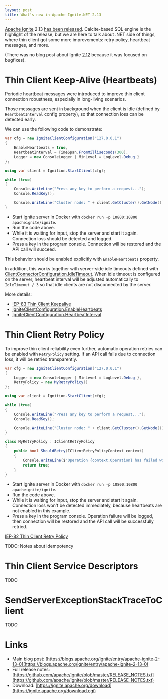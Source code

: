 ```yaml
---
layout: post
title: What's new in Apache Ignite.NET 2.13
---
```


[Apache Ignite](https://ignite.apache.org/) 2.13 [has been released](https://blogs.apache.org/ignite/entry/apache-ignite-2-13-0).
Calcite-based SQL engine is the highlight of the release, but we are here to talk about .NET side of things, where thin client got some more improvements: retry policy, heartbeat messages, and more. 

(There was no blog post about Ignite [2.12](https://blogs.apache.org/ignite/entry/apache-ignite-2-12-0) because it was focused on bugfixes).

# Thin Client Keep-Alive (Heartbeats)

Periodic heartbeat messages were introduced to improve thin client connection robustness, especially in long-living scenarios.

Those messages are sent in background when the client is idle (defined by `HeartbeatInterval` config property), so that connection loss can be detected early.

We can use the following code to demonstrate:

```csharp
var cfg = new IgniteClientConfiguration("127.0.0.1")
{
    EnableHeartbeats = true,
    HeartbeatInterval = TimeSpan.FromMilliseconds(300),
    Logger = new ConsoleLogger { MinLevel = LogLevel.Debug }
};

using var client = Ignition.StartClient(cfg);

while (true)
{
    Console.WriteLine("Press any key to perform a request...");
    Console.ReadKey();

    Console.WriteLine("Cluster node: " + client.GetCluster().GetNode());
}
```

* Start Ignite server in Docker with `docker run -p 10800:10800 apacheignite/ignite`.
* Run the code above.
* While it is waiting for input, stop the server and start it again. Connection loss should be detected and logged.
* Press a key in the program console. Connection will be restored and the API call will succeed.

This behavior should be enabled explicitly with `EnableHeartbeats` property.

In addition, this works together with server-side idle timeouts defined with [ClientConnectorConfiguration.IdleTimeout](https://ignite.apache.org/releases/latest/dotnetdoc/api/Apache.Ignite.Core.Configuration.ClientConnectorConfiguration.html#Apache_Ignite_Core_Configuration_ClientConnectorConfiguration_IdleTimeout).
When idle timeout is configured on the server, heartbeat interval will be adjusted automatically to `IdleTimeout / 3` so that idle clients are not disconnected by the server.

More details:

* [IEP-83 Thin Client Keepalive](https://cwiki.apache.org/confluence/display/IGNITE/IEP-83+Thin+Client+Keepalive)
* [IgniteClientConfiguration.EnableHeartbeats](https://ignite.apache.org/releases/latest/dotnetdoc/api/Apache.Ignite.Core.Client.IgniteClientConfiguration.html#Apache_Ignite_Core_Client_IgniteClientConfiguration_EnableHeartbeats)
* [IgniteClientConfiguration.HeartbeatInterval](https://ignite.apache.org/releases/latest/dotnetdoc/api/Apache.Ignite.Core.Client.IgniteClientConfiguration.html#Apache_Ignite_Core_Client_IgniteClientConfiguration_HeartbeatInterval)

# Thin Client Retry Policy

To improve thin client reliability even further, automatic operation retries can be enabled with `RetryPolicy` setting.
If an API call fails due to connection loss, it will be retried transparently.

```cs
var cfg = new IgniteClientConfiguration("127.0.0.1")
{
    Logger = new ConsoleLogger { MinLevel = LogLevel.Debug },
    RetryPolicy = new MyRetryPolicy()
};

using var client = Ignition.StartClient(cfg);

while (true)
{
    Console.WriteLine("Press any key to perform a request...");
    Console.ReadKey();

    Console.WriteLine("Cluster node: " + client.GetCluster().GetNode());
}

class MyRetryPolicy : IClientRetryPolicy
{
    public bool ShouldRetry(IClientRetryPolicyContext context)
    {
        Console.WriteLine($"Operation {context.Operation} has failed with error '{context.Exception.Message}'.");
        return true;
    }
}
```

* Start Ignite server in Docker with `docker run -p 10800:10800 apacheignite/ignite`.
* Run the code above.
* While it is waiting for input, stop the server and start it again. Connection loss won't be detected immediately, because heartbeats are not enabled in this example.
* Press a key in the program console. Operation failure will be logged, then connection will be restored and the API call will be successfully retried.


[IEP-82 Thin Client Retry Policy](https://cwiki.apache.org/confluence/pages/viewpage.action?pageId=195727946)

TODO: Notes about idempotency

# Thin Client Service Descriptors

TODO

# SendServerExceptionStackTraceToClient

TODO


# Links

* Main blog post: [https://blogs.apache.org/ignite/entry/apache-ignite-2-13-0](https://blogs.apache.org/ignite/entry/apache-ignite-2-13-0) 
* Full release notes: [https://github.com/apache/ignite/blob/master/RELEASE_NOTES.txt](https://github.com/apache/ignite/blob/master/RELEASE_NOTES.txt)
* Download: [https://ignite.apache.org/download](https://ignite.apache.org/download.cgi)
